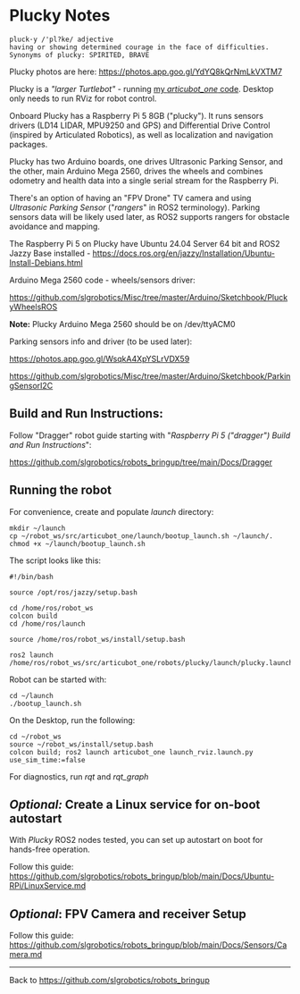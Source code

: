 # Plucky Notes

```
pluck·y /'pl?ke/ adjective
having or showing determined courage in the face of difficulties.
Synonyms of plucky: SPIRITED, BRAVE
```
Plucky photos are here: https://photos.app.goo.gl/YdYQ8kQrNmLkVXTM7

Plucky is a *"larger Turtlebot"* - running [my *articubot_one* code](https://github.com/slgrobotics/articubot_one). Desktop only needs to run RViz for robot control.

Onboard Plucky has a Raspberry Pi 5 8GB ("plucky"). It runs sensors drivers (LD14 LIDAR, MPU9250 and GPS) and Differential Drive Control (inspired by Articulated Robotics), as well as localization and navigation packages.

Plucky has two Arduino boards, one drives Ultrasonic Parking Sensor, and the other, main Arduino Mega 2560, drives the wheels and combines odometry and health data into a single serial stream for the Raspberry Pi.

There's an option of having an "FPV Drone" TV camera and using _Ultrasonic Parking Sensor_ ("_rangers_" in ROS2 terminology). Parking sensors data will be likely used later, as ROS2 supports rangers for obstacle avoidance and mapping.

The Raspberry Pi 5 on Plucky have Ubuntu 24.04 Server 64 bit and ROS2 Jazzy Base installed - https://docs.ros.org/en/jazzy/Installation/Ubuntu-Install-Debians.html

Arduino Mega 2560 code - wheels/sensors driver: 

https://github.com/slgrobotics/Misc/tree/master/Arduino/Sketchbook/PluckyWheelsROS

**Note:** Plucky Arduino Mega 2560 should be on /dev/ttyACM0

Parking sensors info and driver (to be used later):

https://photos.app.goo.gl/WsqkA4XpYSLrVDX59

https://github.com/slgrobotics/Misc/tree/master/Arduino/Sketchbook/ParkingSensorI2C

## Build and Run Instructions:

Follow "Dragger" robot guide starting with "_Raspberry Pi 5 ("dragger") Build and Run Instructions_":

https://github.com/slgrobotics/robots_bringup/tree/main/Docs/Dragger

## Running the robot

For convenience, create and populate _launch_ directory:
```
mkdir ~/launch
cp ~/robot_ws/src/articubot_one/launch/bootup_launch.sh ~/launch/.
chmod +x ~/launch/bootup_launch.sh    
```
The script looks like this:
```
#!/bin/bash

source /opt/ros/jazzy/setup.bash

cd /home/ros/robot_ws
colcon build
cd /home/ros/launch

source /home/ros/robot_ws/install/setup.bash

ros2 launch /home/ros/robot_ws/src/articubot_one/robots/plucky/launch/plucky.launch.py
```
Robot can be started with:
```
cd ~/launch
./bootup_launch.sh
```
On the Desktop, run the following:
```
cd ~/robot_ws
source ~/robot_ws/install/setup.bash
colcon build; ros2 launch articubot_one launch_rviz.launch.py use_sim_time:=false
```
For diagnostics, run *rqt* and *rqt_graph*


## _Optional:_ Create a Linux service for on-boot autostart

With _Plucky_ ROS2 nodes tested, you can set up autostart on boot for hands-free operation.

Follow this guide: https://github.com/slgrobotics/robots_bringup/blob/main/Docs/Ubuntu-RPi/LinuxService.md

## _Optional_: FPV Camera and receiver Setup

Follow this guide: https://github.com/slgrobotics/robots_bringup/blob/main/Docs/Sensors/Camera.md

----------------

Back to https://github.com/slgrobotics/robots_bringup

